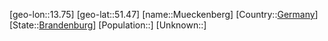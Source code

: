 ﻿---
location: [51.47,13.75]
type: City
tags:
- geo/City


SpocWebEntityId: 32648
isDeleted: false
confidential: public

---
[geo-lon::13.75]
[geo-lat::51.47]
[name::Mueckenberg]
[Country::[Germany](geo/Continent/Europe/Germany.md)]
[State::[Brandenburg](geo/Continent/Europe/Germany/Brandenburg.md)]
[Population::]
[Unknown::]

